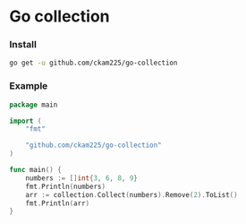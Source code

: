 # Go collection

### Install
```bash
go get -u github.com/ckam225/go-collection
```

### Example
```go
package main

import (
	"fmt"

	"github.com/ckam225/go-collection"
)

func main() {
	numbers := []int{3, 6, 8, 9}
	fmt.Println(numbers)
	arr := collection.Collect(numbers).Remove(2).ToList()
	fmt.Println(arr)
}

```
